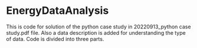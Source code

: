 # EnergyDataAnalysis
This is code for solution of the python case study in 20220913_python case study.pdf file. 
Also a data description is added for understanding the type of data. Code is divided into three parts.
